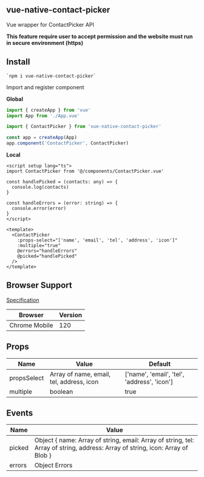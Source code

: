 ## vue-native-contact-picker

Vue wrapper for ContactPicker API

**This feature require user to accept permission and the website must run in secure environment (https)**

## Install

```shell
`npm i vue-native-contact-picker`
```

Import and register component

**Global**

```js
import { createApp } from 'vue'
import App from './App.vue'

import { ContactPicker } from 'vue-native-contact-picker'

const app = createApp(App)
app.component('ContactPicker', ContactPicker)
```

**Local**

```vue
<script setup lang="ts">
import ContactPicker from '@/components/ContactPicker.vue'

const handlePicked = (contacts: any) => {
  console.log(contacts)
}

const handleErrors = (error: string) => {
  console.error(error)
}
</script>

<template>
  <ContactPicker
    :props-select="['name', 'email', 'tel', 'address', 'icon']"
    :multiple="true"
    @errors="handleErrors"
    @picked="handlePicked"
  />
</template>
```

## Browser Support

[Specification]('https://w3c.github.io/contact-picker/spec/')

| Browser       | Version |
| ------------- | ------- |
| Chrome Mobile | 120     |

## Props

| Name        | Value                                    | Default                                     |
| ----------- | ---------------------------------------- | ------------------------------------------- |
| propsSelect | Array of name, email, tel, address, icon | ['name', 'email', 'tel', 'address', 'icon'] |
| multiple    | boolean                                  | true                                        |

## Events

| Name   | Value                                                                                                                         |
| ------ | ----------------------------------------------------------------------------------------------------------------------------- |
| picked | Object { name: Array of string, email: Array of string, tel: Array of string, address: Array of string, icon: Array of Blob } |
| errors | Object Errors                                                                                                                 |
